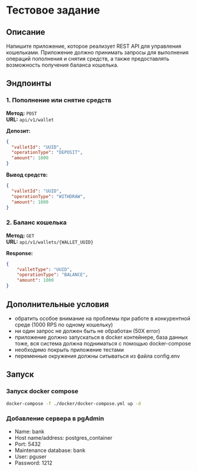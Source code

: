 # Тестовое задание

## Описание

Напишите приложение, которое реализует REST API для управления кошельками. Приложение должно принимать запросы для выполнения операций пополнения и снятия средств, а также предоставлять возможность получения баланса кошелька.

## Эндпоинты

### 1. Пополнение или снятие средств

**Метод:** `POST`  
**URL:** `api/v1/wallet`

**Депозит:**
```json
{
  "valletId": "UUID",
  "operationType": "DEPOSIT",
  "amount": 1000
}
```
**Вывод средств:**
```json
{
  "valletId": "UUID",
  "operationType": "WITHDRAW",
  "amount": 1000
}
```

### 2. Баланс кошелька

**Метод:** `GET`  
**URL:** `api/v1/wallets/{WALLET_UUID}`

**Response:**
```json
{
    "valletType": "UUID",
    "operationType": "BALANCE",
    "amount": 1000
}
```

## Дополнительные условия

* обратить особое внимание на проблемы при работе в конкурентной среде (1000 RPS по одному кошельку)
* ни один запрос не должен быть не обработан (50X error)
* приложение должно запускаться в docker контейнере, база данных тоже, вся система должна подниматься с помощью docker-compose
* необходимо покрыть приложение тестами
* переменные окружения должны ситываться из файла config.env

## Запуск

### Запуск docker compose
```bash
docker-compose -f ./docker/docker-compose.yml up -d
```

### Добавление сервера в pgAdmin

* Name: bank
* Host name/address: postgres_container
* Port: 5432
* Maintenance database: bank
* User: pguser 
* Password: 1212 